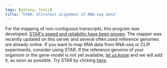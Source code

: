 ```yaml
---
tags: [galaxy, tools]
title: "STAR: Ultrafast alignment of RNA-seq data"
---
```


For the mapping of non-contiguous transcripts, this program was developed.
[STAR's speed and reliability have been proven](https://academic.oup.com/bioinformatics/article-lookup/doi/10.1093/bioinformatics/bts635). The mapper
was recently updated on this server and several often used reference genomes
are already online. If you want to map RNA data from RNA-seq or CLIP
experiments, consider using STAR. If the reference genome of your organism or
the gene-model is not yet available, [let us know](mailto:galaxy@informatik.uni-freiburg.de)
and we will add it, as soon as possible. Try STAR by clicking [here](https://galaxy.uni-freiburg.de/tool_runner?tool_id=toolshed.g2.bx.psu.edu%2Frepos%2Fiuc%2Frgrnastar%2Frna_star%2F2.5.2b-0).

